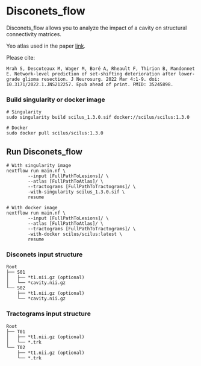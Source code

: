 # Disconets_flow

Disconets_flow allows you to analyze the impact of a cavity on structural connectivity matrices.

Yeo atlas used in the paper [link](https://box.criugm.qc.ca/f/65e07378c3374453ae9c/?dl=1).

Please cite:
```
Mrah S, Descoteaux M, Wager M, Boré A, Rheault F, Thirion B, Mandonnet E. Network-level prediction of set-shifting deterioration after lower-grade glioma resection. J Neurosurg. 2022 Mar 4:1-9. doi: 10.3171/2022.1.JNS212257. Epub ahead of print. PMID: 35245898.
```

### Build singularity or docker image
```
# Singularity
sudo singularity build scilus_1.3.0.sif docker://scilus/scilus:1.3.0

# Docker
sudo docker pull scilus/scilus:1.3.0
```

## Run Disconets_flow
```
# With singularity image
nextflow run main.nf \
        --input [FullPathToLesions]/ \
        --atlas [FullPathToAtlas]/ \
        --tractograms [FullPathToTractograms]/ \
        -with-singularity scilus_1.3.0.sif \
        resume

# With docker image
nextflow run main.nf \
        --input [FullPathToLesions]/ \
        --atlas [FullPathToAtlas]/ \
        --tractograms [FullPathToTractograms]/ \
        -with-docker scilus/scilus:latest \
        resume
```


### Disconets input structure
```
Root
├── S01
│   ├── *t1.nii.gz (optional)
│   └── *cavity.nii.gz
└── S02
    ├── *t1.nii.gz (optional)
    └── *cavity.nii.gz
 ```

 ### Tractograms input structure
 ```
 Root
 ├── T01
 │   ├── *t1.nii.gz (optional)
 │   └── *.trk
 └── T02
     ├── *t1.nii.gz (optional)
     └── *.trk
  ```
